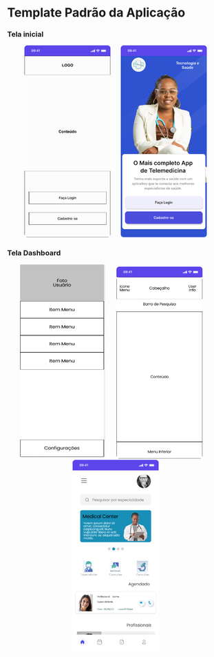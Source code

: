 # Template Padrão da Aplicação

### Tela inicial

 <p align="center">

<img width="200" style="margin-right: 20px"  src="./img/Template/TemplatePadrao.png">

<img width="200"  src="./img/Prototipo/HomeScreen.png">

</p>

### Tela Dashboard

 <p align="center" >
 
<img width="200" height="450" style="margin-right: 20px" src="./img/Template/TemplatePadrao2Menu.png">

<img width="200" style="margin-right: 20px"  src="./img/Template/TemplatePadrao2.png">

<img width="200"  src="./img/Prototipo/Dashboard.png">

</p>
